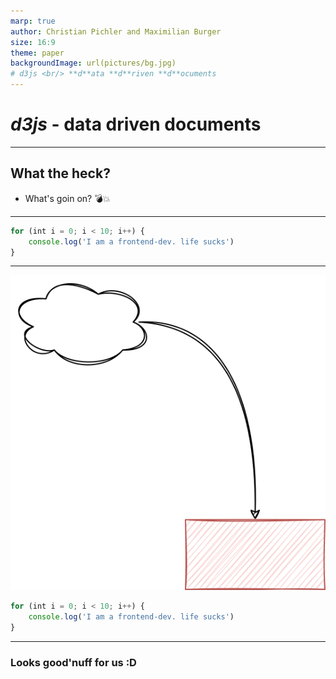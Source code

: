 ```yaml
---
marp: true
author: Christian Pichler and Maximilian Burger
size: 16:9
theme: paper
backgroundImage: url(pictures/bg.jpg)
# d3js <br/> **d**ata **d**riven **d**ocuments
---
```

# *d3js* - **d**ata **d**riven **d**ocuments

---

## What the heck?
 - What's goin on? :bomb::boom:

---

```js
for (int i = 0; i < 10; i++) {
    console.log('I am a frontend-dev. life sucks')
}
```
---

![bg right height:50%](pictures/test.svg)

```js
for (int i = 0; i < 10; i++) {
    console.log('I am a frontend-dev. life sucks')
}
```
---
### Looks good'nuff for us :D

